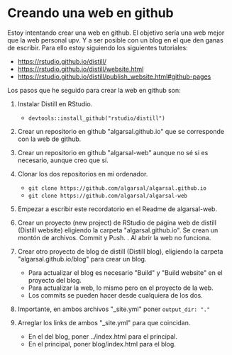 # Creando una web en github

Estoy intentando crear una web en github. El objetivo sería una web mejor que la web personal upv. Y a ser posible con un blog en el que den ganas de escribir. Para ello estoy siguiendo los siguientes tutoriales:

- https://rstudio.github.io/distill/
- https://rstudio.github.io/distill/website.html
- https://rstudio.github.io/distill/publish_website.html#github-pages

Los pasos que he seguido para crear la web en github son:

1. Instalar Distill en RStudio. 

   - `devtools::install_github("rstudio/distill")`

1. Crear un repositorio en github "algarsal.github.io" que se corresponde con la web de github. 
3. Crear un repositorio en github "algarsal-web" aunque no sé si es necesario, aunque creo que sí. 

4. Clonar los dos repositorios en mi ordenador. 

   - `git clone https://github.com/algarsal/algarsal.github.io`
   - `git clone https://github.com/algarsal/algarsal-web`

5. Empezar a escribir este recordatorio en el Readme de algarsal-web.

1. Crear un proyecto (new project) de RStudio de página web de distill (Distill website) eligiendo la carpeta "algarsal.github.io". Se crean un montón de archivos. Commit y Push. 
    . Al abrir la web no funciona. 

6. Crear otro proyecto de blog de distill (Distill blog), eligiendo la carpeta "algarsal.github.io/blog" para crear un blog. 

   - Para actualizar el blog es necesario "Build" y "Build website" en el proyecto del blog. 
   - Para actualizar la web, lo mismo pero en el proyecto de la web. 
   - Los commits se pueden hacer desde cualquiera de los dos. 
   
7. Importante, en ambos archivos "_site.yml" poner 
`output_dir: "."`

9. Arreglar los links de ambos "_site.yml" para que coincidan. 
    - En el del blog, poner ../index.html para el principal.
    - En el principal, poner blog/index.html para el blog. 

